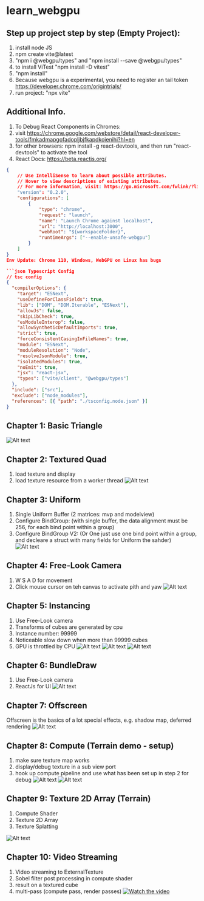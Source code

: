 # learn_webgpu
## Step up project step by step (Empty Project):
1. install node JS
2. npm create vite@latest
3. "npm i @webgpu/types" and "npm install --save @webgpu/types"
4. to install ViTest "npm install -D vitest"
5. "npm install"
4. Because webgpu is a experimental, you need to register an tail token https://developer.chrome.com/origintrials/
5. run project: "npx vite"

## Additional Info.
1. To Debug React Components in Chromes: 
  1. visit https://chrome.google.com/webstore/detail/react-developer-tools/fmkadmapgofadopljbjfkapdkoienihi?hl=en
  2. for other browsers: npm install -g react-devtools, and then run "react-devtools" to activate the tool
2. React Docs: https://beta.reactjs.org/

```json VSCode launch Script
{
    // Use IntelliSense to learn about possible attributes.
    // Hover to view descriptions of existing attributes.
    // For more information, visit: https://go.microsoft.com/fwlink/?linkid=830387
    "version": "0.2.0",
    "configurations": [
        {
            "type": "chrome",
            "request": "launch",
            "name": "Launch Chrome against localhost",
            "url": "http://localhost:3000",
            "webRoot": "${workspaceFolder}",
            "runtimeArgs": ["--enable-unsafe-webgpu"]
        }
    ]
}
Env Update: Chrome 110, Windows, WebGPU on Linux has bugs

```json Typescript Config
// tsc config 
{
  "compilerOptions": {
    "target": "ESNext",
    "useDefineForClassFields": true,
    "lib": ["DOM", "DOM.Iterable", "ESNext"],
    "allowJs": false,
    "skipLibCheck": true,
    "esModuleInterop": false,
    "allowSyntheticDefaultImports": true,
    "strict": true,
    "forceConsistentCasingInFileNames": true,
    "module": "ESNext",
    "moduleResolution": "Node",
    "resolveJsonModule": true,
    "isolatedModules": true,
    "noEmit": true,
    "jsx": "react-jsx",
    "types": ["vite/client", "@webgpu/types"]
  },
  "include": ["src"],
  "exclude": ["node_modules"],
  "references": [{ "path": "./tsconfig.node.json" }]
}

```

## Chapter 1: Basic Triangle
![Alt text](https://github.com/bigdimboom/learn_webgpu/blob/main/images/basic_triangle.JPG "Chapter 1")

## Chapter 2: Textured Quad
1. load texture and display
2. load texture resource from a worker thread
![Alt text](https://github.com/bigdimboom/learn_webgpu/blob/main/images/textured_quad.jpg "Chapter 2")

## Chapter 3: Uniform
1. Single Uniform Buffer (2 matrices: mvp and modelview)
2. Configure BindGroup: (with single buffer, the data alignment must be 256, for each bind point within a group) 
3. Configure BindGroup V2: (Or One just use one bind point within a group, and decleare a struct with many fields for Uniform the sahder)  
![Alt text](https://github.com/bigdimboom/learn_webgpu/blob/main/images/spin_cube.gif "Chapter 3")

## Chapter 4: Free-Look Camera
1. W S A D for movement
2. Click mouse cursor on teh canvas to activate pith and yaw
![Alt text](https://github.com/bigdimboom/learn_webgpu/blob/main/images/freelookcam.gif "Chapter 4")


## Chapter 5: Instancing
1. Use Free-Look camera
2. Transforms of cubes are generated by cpu
3. Instance number: 99999
4. Noticeable slow down when more than 99999 cubes
5. GPU is throttled by CPU
![Alt text](https://github.com/bigdimboom/learn_webgpu/blob/main/images/instancing.gif "Chapter 5")
![Alt text](https://github.com/bigdimboom/learn_webgpu/blob/main/images/instancing_bench.jpg "Chapter 5")
![Alt text](https://github.com/bigdimboom/learn_webgpu/blob/main/images/instancing_bench2.jpg "Chapter 5")

## Chapter 6: BundleDraw
1. Use Free-Look camera
2. ReactJs for UI
![Alt text](https://github.com/bigdimboom/learn_webgpu/blob/main/images/bundle_draw.gif "Chapter 6")

## Chapter 7: Offscreen
Offscreen is the basics of a lot special effects, e.g. shadow map, deferred rendering
![Alt text](https://github.com/bigdimboom/learn_webgpu/blob/main/images/offscreen.gif "Chapter 7")

## Chapter 8: Compute (Terrain demo - setup)
1. make sure texture map works
2. display/debug texture in a sub view port
3. hook up compute pipeline and use what has been set up in step 2 for debug
![Alt text](https://github.com/bigdimboom/learn_webgpu/blob/main/images/compute1.jpg "Chapter 8")
![Alt text](https://github.com/bigdimboom/learn_webgpu/blob/main/images/compute2.jpg "Chapter 8")

## Chapter 9: Texture 2D Array (Terrain)
1. Compute Shader
2. Texture 2D Array
3. Texture Splatting

![Alt text](https://github.com/bigdimboom/learn_webgpu/blob/main/images/terrain.jpg "Chapter 9")


## Chapter 10: Video Streaming
1. Video streaming to ExternalTexture
2. Sobel filter post processing in compute shader
3. result on a textured cube
4. multi-pass (compute pass, render passes)
[![Watch the video](https://github.com/bigdimboom/learn_webgpu/blob/main/images/video_streaming.jpg "Chapter 9")](https://youtu.be/NW6BlnECCks)